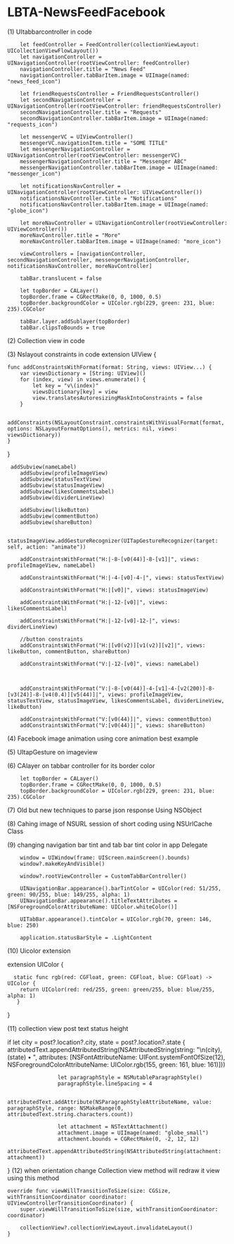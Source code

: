# LBTA-NewsFeedFacebook
(1) UItabbarcontroller in code 


        let feedController = FeedController(collectionViewLayout: UICollectionViewFlowLayout())
        let navigationController = UINavigationController(rootViewController: feedController)
        navigationController.title = "News Feed"
        navigationController.tabBarItem.image = UIImage(named: "news_feed_icon")
        
        let friendRequestsController = FriendRequestsController()
        let secondNavigationController = UINavigationController(rootViewController: friendRequestsController)
        secondNavigationController.title = "Requests"
        secondNavigationController.tabBarItem.image = UIImage(named: "requests_icon")
        
        let messengerVC = UIViewController()
        messengerVC.navigationItem.title = "SOME TITLE"
        let messengerNavigationController = UINavigationController(rootViewController: messengerVC)
        messengerNavigationController.title = "Messenger ABC"
        messengerNavigationController.tabBarItem.image = UIImage(named: "messenger_icon")
        
        let notificationsNavController = UINavigationController(rootViewController: UIViewController())
        notificationsNavController.title = "Notifications"
        notificationsNavController.tabBarItem.image = UIImage(named: "globe_icon")
        
        let moreNavController = UINavigationController(rootViewController: UIViewController())
        moreNavController.title = "More"
        moreNavController.tabBarItem.image = UIImage(named: "more_icon")
        
        viewControllers = [navigationController, secondNavigationController, messengerNavigationController, notificationsNavController, moreNavController]
        
        tabBar.translucent = false
        
        let topBorder = CALayer()
        topBorder.frame = CGRectMake(0, 0, 1000, 0.5)
        topBorder.backgroundColor = UIColor.rgb(229, green: 231, blue: 235).CGColor
        
        tabBar.layer.addSublayer(topBorder)
        tabBar.clipsToBounds = true
        
(2) Collection view in code 

(3) Nslayout constraints in code 
   extension UIView {
    
    func addConstraintsWithFormat(format: String, views: UIView...) {
        var viewsDictionary = [String: UIView]()
        for (index, view) in views.enumerate() {
            let key = "v\(index)"
            viewsDictionary[key] = view
            view.translatesAutoresizingMaskIntoConstraints = false
        }
        
        addConstraints(NSLayoutConstraint.constraintsWithVisualFormat(format, options: NSLayoutFormatOptions(), metrics: nil, views:    viewsDictionary))
    }
    
   }
   
   
     addSubview(nameLabel)
        addSubview(profileImageView)
        addSubview(statusTextView)
        addSubview(statusImageView)
        addSubview(likesCommentsLabel)
        addSubview(dividerLineView)
        
        addSubview(likeButton)
        addSubview(commentButton)
        addSubview(shareButton)
        
        statusImageView.addGestureRecognizer(UITapGestureRecognizer(target: self, action: "animate"))
        
        addConstraintsWithFormat("H:|-8-[v0(44)]-8-[v1]|", views: profileImageView, nameLabel)
        
        addConstraintsWithFormat("H:|-4-[v0]-4-|", views: statusTextView)
        
        addConstraintsWithFormat("H:|[v0]|", views: statusImageView)
        
        addConstraintsWithFormat("H:|-12-[v0]|", views: likesCommentsLabel)
        
        addConstraintsWithFormat("H:|-12-[v0]-12-|", views: dividerLineView)

        //button constraints
        addConstraintsWithFormat("H:|[v0(v2)][v1(v2)][v2]|", views: likeButton, commentButton, shareButton)
        
        addConstraintsWithFormat("V:|-12-[v0]", views: nameLabel)
        
        
        
        addConstraintsWithFormat("V:|-8-[v0(44)]-4-[v1]-4-[v2(200)]-8-[v3(24)]-8-[v4(0.4)][v5(44)]|", views: profileImageView, statusTextView, statusImageView, likesCommentsLabel, dividerLineView, likeButton)
        
        addConstraintsWithFormat("V:[v0(44)]|", views: commentButton)
        addConstraintsWithFormat("V:[v0(44)]|", views: shareButton)
   
   

(4) Facebook image animation using core animation best example

(5) UItapGesture on imageview

(6) CAlayer on tabbar controller for its border color

        let topBorder = CALayer()
        topBorder.frame = CGRectMake(0, 0, 1000, 0.5)
        topBorder.backgroundColor = UIColor.rgb(229, green: 231, blue: 235).CGColor
        
(7) Old but new techniques to parse json response Using NSObject

(8) Cahing image of NSURL session of short coding using NSUrlCache Class 
    
(9) changing navigation bar tint and tab bar tint color in app Delegate
      
        window = UIWindow(frame: UIScreen.mainScreen().bounds)
        window?.makeKeyAndVisible()
        
        window?.rootViewController = CustomTabBarController()
        
        UINavigationBar.appearance().barTintColor = UIColor(red: 51/255, green: 90/255, blue: 149/255, alpha: 1)
        UINavigationBar.appearance().titleTextAttributes = [NSForegroundColorAttributeName: UIColor.whiteColor()]
        
        UITabBar.appearance().tintColor = UIColor.rgb(70, green: 146, blue: 250)
        
        application.statusBarStyle = .LightContent
  (10) Uicolor extension
   
   extension UIColor {
    
      static func rgb(red: CGFloat, green: CGFloat, blue: CGFloat) -> UIColor {
        return UIColor(red: red/255, green: green/255, blue: blue/255, alpha: 1)
       }
   }
   
   
  (11) collection view post text status height
  
  if let city = post?.location?.city, state = post?.location?.state {
                    attributedText.appendAttributedString(NSAttributedString(string: "\n\(city), \(state)  •  ", attributes:        [NSFontAttributeName: UIFont.systemFontOfSize(12), NSForegroundColorAttributeName:
                        UIColor.rgb(155, green: 161, blue: 161)]))
                    
                    let paragraphStyle = NSMutableParagraphStyle()
                    paragraphStyle.lineSpacing = 4
                    
                    attributedText.addAttribute(NSParagraphStyleAttributeName, value: paragraphStyle, range: NSMakeRange(0, attributedText.string.characters.count))
                    
                    let attachment = NSTextAttachment()
                    attachment.image = UIImage(named: "globe_small")
                    attachment.bounds = CGRectMake(0, -2, 12, 12)
                    attributedText.appendAttributedString(NSAttributedString(attachment: attachment))
    
}
(12) when orientation change Collection view method will redraw it view using this method
    
    
    override func viewWillTransitionToSize(size: CGSize, withTransitionCoordinator coordinator: UIViewControllerTransitionCoordinator) {
        super.viewWillTransitionToSize(size, withTransitionCoordinator: coordinator)
        
        collectionView?.collectionViewLayout.invalidateLayout()
    }


